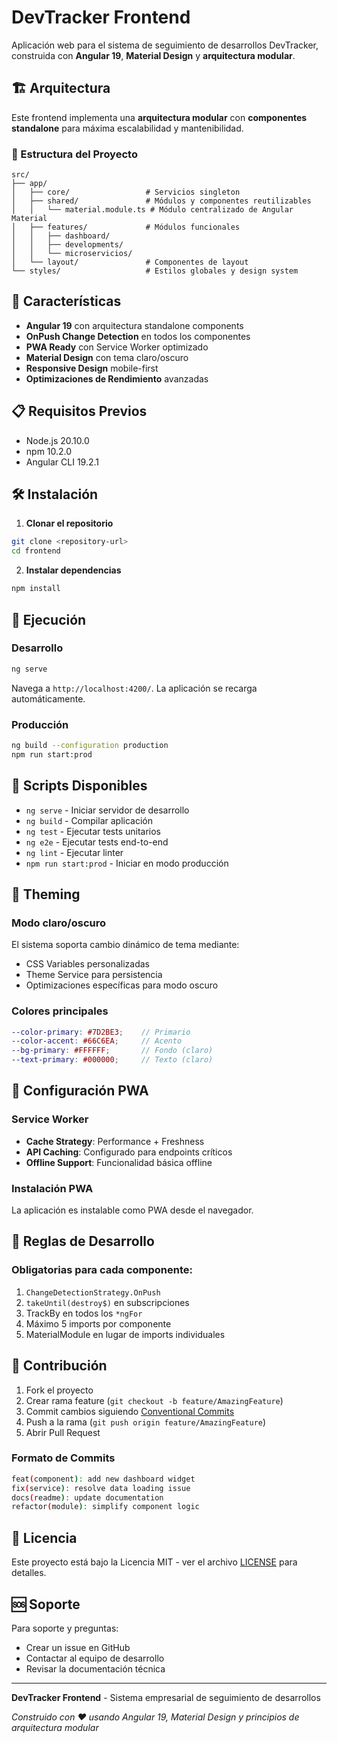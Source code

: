 # DevTracker Frontend

Aplicación web para el sistema de seguimiento de desarrollos DevTracker, construida con **Angular 19**, **Material Design** y **arquitectura modular**.

## 🏗️ Arquitectura

Este frontend implementa una **arquitectura modular** con **componentes standalone** para máxima escalabilidad y mantenibilidad.

### 📂 Estructura del Proyecto

```
src/
├── app/
│   ├── core/                 # Servicios singleton
│   ├── shared/               # Módulos y componentes reutilizables
│   │   └── material.module.ts # Módulo centralizado de Angular Material
│   ├── features/             # Módulos funcionales
│   │   ├── dashboard/
│   │   ├── developments/
│   │   └── microservicios/
│   └── layout/               # Componentes de layout
└── styles/                   # Estilos globales y design system
```

## 🚀 Características

- **Angular 19** con arquitectura standalone components
- **OnPush Change Detection** en todos los componentes
- **PWA Ready** con Service Worker optimizado
- **Material Design** con tema claro/oscuro
- **Responsive Design** mobile-first
- **Optimizaciones de Rendimiento** avanzadas

## 📋 Requisitos Previos

- Node.js 20.10.0
- npm 10.2.0
- Angular CLI 19.2.1

## 🛠️ Instalación

1. **Clonar el repositorio**
```bash
git clone <repository-url>
cd frontend
```

2. **Instalar dependencias**
```bash
npm install
```

## 🚀 Ejecución

### Desarrollo
```bash
ng serve
```
Navega a `http://localhost:4200/`. La aplicación se recarga automáticamente.

### Producción
```bash
ng build --configuration production
npm run start:prod
```

## 🔧 Scripts Disponibles

- `ng serve` - Iniciar servidor de desarrollo
- `ng build` - Compilar aplicación
- `ng test` - Ejecutar tests unitarios
- `ng e2e` - Ejecutar tests end-to-end
- `ng lint` - Ejecutar linter
- `npm run start:prod` - Iniciar en modo producción

## 🎨 Theming

### Modo claro/oscuro
El sistema soporta cambio dinámico de tema mediante:
- CSS Variables personalizadas
- Theme Service para persistencia
- Optimizaciones específicas para modo oscuro

### Colores principales
```scss
--color-primary: #7D2BE3;    // Primario
--color-accent: #66C6EA;     // Acento
--bg-primary: #FFFFFF;       // Fondo (claro)
--text-primary: #000000;     // Texto (claro)
```

## 🔧 Configuración PWA

### Service Worker
- **Cache Strategy**: Performance + Freshness
- **API Caching**: Configurado para endpoints críticos
- **Offline Support**: Funcionalidad básica offline

### Instalación PWA
La aplicación es instalable como PWA desde el navegador.

## 🚨 Reglas de Desarrollo

### Obligatorias para cada componente:
1. `ChangeDetectionStrategy.OnPush`
2. `takeUntil(destroy$)` en subscripciones
3. TrackBy en todos los `*ngFor`
4. Máximo 5 imports por componente
5. MaterialModule en lugar de imports individuales

## 🤝 Contribución

1. Fork el proyecto
2. Crear rama feature (`git checkout -b feature/AmazingFeature`)
3. Commit cambios siguiendo [Conventional Commits](https://www.conventionalcommits.org/)
4. Push a la rama (`git push origin feature/AmazingFeature`)
5. Abrir Pull Request

### Formato de Commits
```bash
feat(component): add new dashboard widget
fix(service): resolve data loading issue
docs(readme): update documentation
refactor(module): simplify component logic
```

## 📝 Licencia

Este proyecto está bajo la Licencia MIT - ver el archivo [LICENSE](LICENSE) para detalles.

## 🆘 Soporte

Para soporte y preguntas:
- Crear un issue en GitHub
- Contactar al equipo de desarrollo
- Revisar la documentación técnica

---

**DevTracker Frontend** - Sistema empresarial de seguimiento de desarrollos

*Construido con ❤️ usando Angular 19, Material Design y principios de arquitectura modular*

